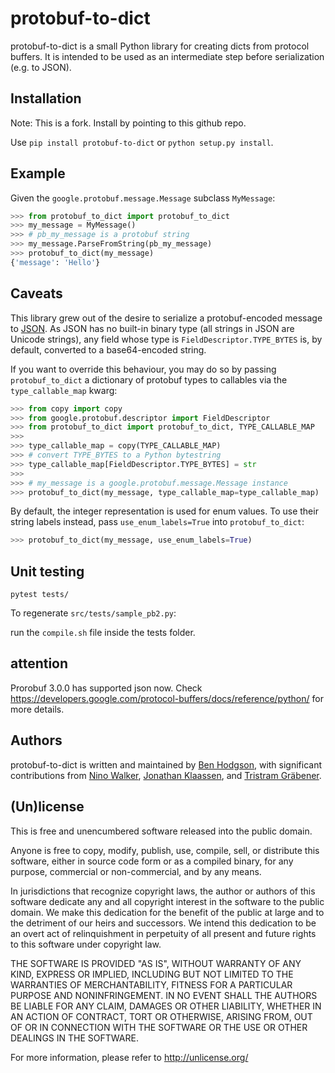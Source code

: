 # protobuf-to-dict

protobuf-to-dict is a small Python library for creating dicts from protocol
buffers. It is intended to be used as an intermediate step before
serialization (e.g. to JSON).

## Installation

Note: This is a fork. Install by pointing to this github repo.

Use `pip install protobuf-to-dict` or `python setup.py install`.

## Example

Given the `google.protobuf.message.Message` subclass `MyMessage`:

```python
>>> from protobuf_to_dict import protobuf_to_dict
>>> my_message = MyMessage()
>>> # pb_my_message is a protobuf string
>>> my_message.ParseFromString(pb_my_message)
>>> protobuf_to_dict(my_message)
{'message': 'Hello'}
```

## Caveats

This library grew out of the desire to serialize a protobuf-encoded message to
[JSON](http://json.org/). As JSON has no built-in binary type (all strings in
JSON are Unicode strings), any field whose type is
`FieldDescriptor.TYPE_BYTES` is, by default, converted to a base64-encoded
string.

If you want to override this behaviour, you may do so by passing
`protobuf_to_dict` a dictionary of protobuf types to callables via the
`type_callable_map` kwarg:

```python
>>> from copy import copy
>>> from google.protobuf.descriptor import FieldDescriptor
>>> from protobuf_to_dict import protobuf_to_dict, TYPE_CALLABLE_MAP
>>>
>>> type_callable_map = copy(TYPE_CALLABLE_MAP)
>>> # convert TYPE_BYTES to a Python bytestring
>>> type_callable_map[FieldDescriptor.TYPE_BYTES] = str
>>>
>>> # my_message is a google.protobuf.message.Message instance
>>> protobuf_to_dict(my_message, type_callable_map=type_callable_map)
```

By default, the integer representation is used for enum values. To use their
string labels instead, pass `use_enum_labels=True` into `protobuf_to_dict`:

```python
>>> protobuf_to_dict(my_message, use_enum_labels=True)
```

## Unit testing

`pytest tests/`

To regenerate `src/tests/sample_pb2.py`:

run the `compile.sh` file inside the tests folder.

## attention
Prorobuf 3.0.0 has supported json now.
Check https://developers.google.com/protocol-buffers/docs/reference/python/ for more details.


## Authors

protobuf-to-dict is written and maintained by
[Ben Hodgson](http://benhodgson.com/), with significant contributions from
[Nino Walker](https://github.com/ninowalker),
[Jonathan Klaassen](https://github.com/jaklaassen), and
[Tristram Gräbener](http://blog.tristramg.eu/).


## (Un)license

This is free and unencumbered software released into the public domain.

Anyone is free to copy, modify, publish, use, compile, sell, or distribute
this software, either in source code form or as a compiled binary, for any
purpose, commercial or non-commercial, and by any means.

In jurisdictions that recognize copyright laws, the author or authors of this
software dedicate any and all copyright interest in the software to the public
domain. We make this dedication for the benefit of the public at large and to
the detriment of our heirs and successors. We intend this dedication to be an
overt act of relinquishment in perpetuity of all present and future rights to
this software under copyright law.

THE SOFTWARE IS PROVIDED "AS IS", WITHOUT WARRANTY OF ANY KIND, EXPRESS OR
IMPLIED, INCLUDING BUT NOT LIMITED TO THE WARRANTIES OF MERCHANTABILITY,
FITNESS FOR A PARTICULAR PURPOSE AND NONINFRINGEMENT. IN NO EVENT SHALL THE
AUTHORS BE LIABLE FOR ANY CLAIM, DAMAGES OR OTHER LIABILITY, WHETHER IN AN
ACTION OF CONTRACT, TORT OR OTHERWISE, ARISING FROM, OUT OF OR IN CONNECTION
WITH THE SOFTWARE OR THE USE OR OTHER DEALINGS IN THE SOFTWARE.

For more information, please refer to <http://unlicense.org/>
